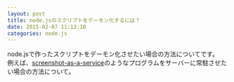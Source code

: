 ```yaml
---
layout: post
title: node.jsのスクリプトをデーモン化するには？
date: 2015-02-07 11:13:10
categories: node.js
---
```

<p>node.jsで作ったスクリプトをデーモン化させたい場合の方法についてです。<br>
例えば、<a href="https://github.com/fzaninotto/screenshot-as-a-service" rel="nofollow">screenshot-as-a-service</a>のようなプログラムをサーバーに常駐させたい場合の方法について。</p>
